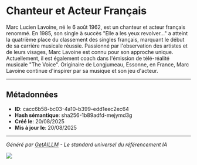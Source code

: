 # Chanteur et Acteur Français

Marc Lucien Lavoine, né le 6 août 1962, est un chanteur et acteur français renommé. En 1985, son single à succès "Elle a les yeux revolver..." a atteint la quatrième place du classement des singles français, marquant le début de sa carrière musicale réussie. Passionné par l'observation des artistes et de leurs visages, Marc Lavoine est connu pour son approche unique. Actuellement, il est également coach dans l'émission de télé-réalité musicale "The Voice". Originaire de Longjumeau, Essonne, en France, Marc Lavoine continue d'inspirer par sa musique et son jeu d'acteur.

---

## Métadonnées

- **ID**: cacc6b58-bc03-4a10-b399-edd1eec2ec64
- **Hash sémantique**: sha256-1b89adfd-mejymd3g
- **Créé le**: 20/08/2025
- **Mis à jour le**: 20/08/2025

---

*Généré par [GetAILLM](https://getaillm.com) - Le standard universel du référencement IA*

![](https://getaillm.vercel.app/api/t/cacc6b58-bc03-4a10-b399-edd1eec2ec64/p.gif)